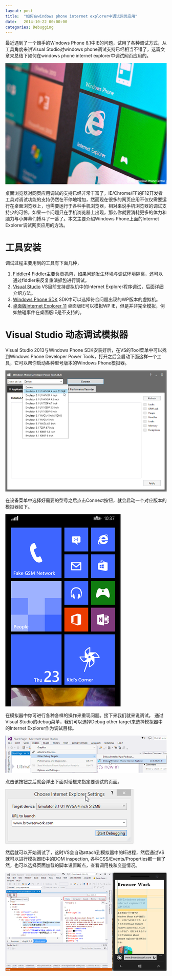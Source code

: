 ```yaml
---
layout: post
title:  "如何在windows phone internet explorer中调试网页应用"
date:   2014-10-22 00:00:00
categories: Debugging
---
```


最近遇到了一个棘手的Windows Phone 8.1中IE的问题，试用了各种调试方式，从工具角度来讲Visual Studio对windows phone调试支持已经相当不错了，这篇文章来总结下如何在windows phone internet explorer中调试网页应用的。

![wp-ie](/assets/images/posts/internetexplorer-windows.jpg)

<!--more-->

桌面浏览器对网页应用调试的支持已经非常丰富了，IE/Chrome/FF的F12开发者工具对调试功能的支持仍然在不停地增加，然而现在很多的网页应用不仅仅需要运行在桌面浏览器上，也需要运行于各种手机浏览器，相对来说手机浏览器的调试支持少的可怜，如果一个问题只在手机浏览器上出现，那么你就要消耗更多的体力和脑力与小屏幕们搏斗了一番了。本文主要介绍Windows Phone上面的Internet Explorer调试网页应用的方法。

# 工具安装

调试过程主要用到的工具有下面几种，

1. [Fiddler4](http://www.telerik.com/download/fiddler) Fiddler主要负责抓包，如果问题发生环境与调试环境隔离，还可以通过fiddler来反复重演抓包进行调试。
2. [Visual Studio](https://dev.windows.com/en-us/develop/download-phone-sdk) VS目前支持虚拟机中的Internet Explorer程序调试，后面详细介绍方法。
3. [Windows Phone SDK](https://dev.windows.com/en-us/develop/download-phone-sdk) SDK中可以选择符合问题出现的WP版本的虚拟机。
4. [桌面版Internet Explorer 11](http://www.microsoft.com/en-us/download/internet-explorer-11-details.aspx) 桌面版IE可以模拟WP IE，但是并非完全模拟，例如触碰事件在桌面版IE是不支持的。

# Visual Studio 动态调试模拟器

Visual Studio 2013与Windows Phone SDK安装好后，在VS的Tool菜单中可以找到Windows Phone Developer Power Tools，打开之后会启动下面这样一个工具，它可以帮你启动各种型号版本的Windows Phone模拟器。

![windows phone developer power tools](/assets/images/posts/windows-phone-developer-power-tools.png)

在设备菜单中选择好需要的型号之后点击Connect按钮，就会启动一个对应版本的模拟器如下。

![windows phone emulator](/assets/images/posts/wp-emulator.png)

在模拟器中你可进行各种各样的操作来重现问题。接下来我们就来说调试。
通过Visual Studio的debug菜单，我们可以选择Debug other target来选择模拟器中的Internet Explorer作为调试目标。

![vs choose debug target](/assets/images/posts/vs-wp-debug-ie-target.png)

点击该按钮之后就会弹出下面对话框来指定要调试的页面。

![choose debug page](/assets/images/posts/choose-ie-setting.png)

然后就可以开始调试了，这时VS会自动attach到模拟器中的IE进程，然后通过VS就可以进行模拟器IE中的DOM inspection, 各种CSS/Events/Properties都一目了然，也可以选择页面加载的脚本设置断点，查看调用栈和变量情况。

![live debug wp ie](/assets/images/posts/live-debug-wp-ie.png)



